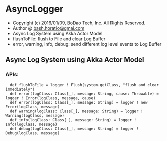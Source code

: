 # AsyncLogger
 * Copyright (c) 2016/01/09, BoDao Tech, Inc. All Rights Reserved.
 * Author @ bash.horatio@gmai.com
 * Async Log System using Akka Actor Model
 * flushToFile: flush to File and clear Log Buffer
 * error, warning, info, debug: send different log level events to Log Buffer
 
## Async Log System using Akka Actor Model

### APIs: 
```
  def flushToFile = logger ! Flush(system.getClass, "flush and clear immediately")
  def error(logClass: Class[_], message: String, cause: Throwable) = logger ! Error(logClass, message, cause)
  def error(logClass: Class[_], message: String) = logger ! new Error(logClass, message)
  def warning(logClass: Class[_], message: String) = logger ! Warning(logClass, message)
  def info(logClass: Class[_], message: String) = logger ! Info(logClass, message)
  def debug(logClass: Class[_], message: String) = logger ! Debug(logClass, message)
```
